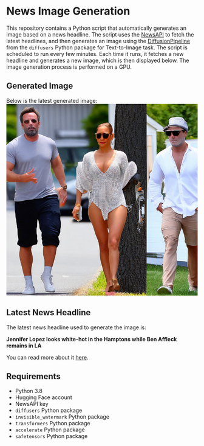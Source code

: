 # News Image Generation
This repository contains a Python script that automatically generates an image based on a news headline. The script uses the [NewsAPI](https://newsapi.org/) to fetch the latest headlines, and then generates an image using the [DiffusionPipeline](https://github.com/huggingface/diffusers) from the `diffusers` Python package for Text-to-Image task.
The script is scheduled to run every few minutes. Each time it runs, it fetches a new headline and generates a new image, which is then displayed below. The image generation process is performed on a GPU.

## Generated Image
Below is the latest generated image:
![Generated Image](image.png)

## Latest News Headline
The latest news headline used to generate the image is:

**Jennifer Lopez looks white-hot in the Hamptons while Ben Affleck remains in LA**

You can read more about it [here](https://news.google.com/rss/articles/CBMidGh0dHBzOi8vcGFnZXNpeC5jb20vMjAyNC8wNy8xOC9zdHlsZS9qZW5uaWZlci1sb3Blei1sb29rcy13aGl0ZS1ob3QtaW4tdGhlLWhhbXB0b25zLXdoaWxlLWJlbi1hZmZsZWNrLXJlbWFpbnMtaW4tbGEv0gEA?oc=5).

## Requirements
- Python 3.8
- Hugging Face account
- NewsAPI key
- `diffusers` Python package
- `invisible_watermark` Python package
- `transformers` Python package
- `accelerate` Python package
- `safetensors` Python package
